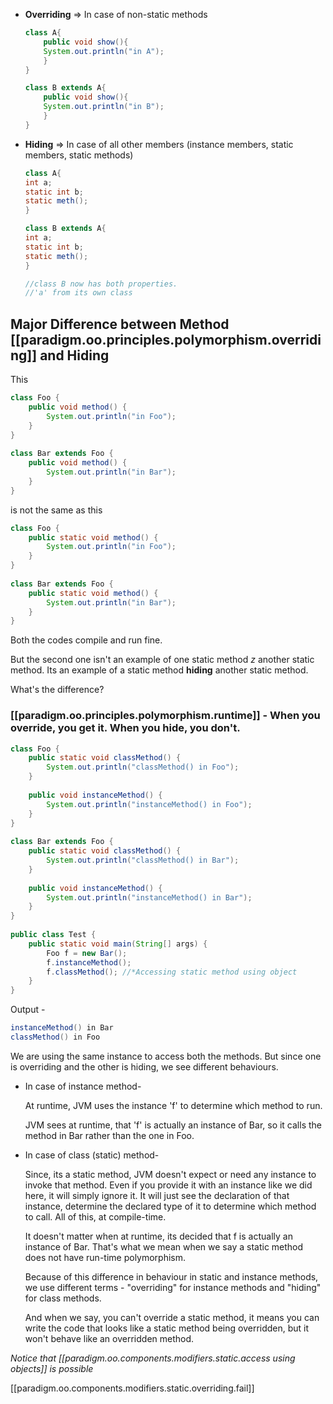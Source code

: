 

- **Overriding** => In case of non-static methods

    ```java
    class A{
        public void show(){
        System.out.println("in A");
        }
    }

    class B extends A{
        public void show(){
        System.out.println("in B");
        }
    }
    ```

- **Hiding** => In case of all other members (instance members, static members, static methods)

    ```java
    class A{
    int a;
    static int b;
    static meth();
    }

    class B extends A{
    int a;
    static int b;
    static meth();
    }

    //class B now has both properties.
    //'a' from its own class
    ```

## Major Difference between Method [[paradigm.oo.principles.polymorphism.overriding]] and Hiding

This

```java
class Foo {
    public void method() {
        System.out.println("in Foo");
    }
}
 
class Bar extends Foo {
    public void method() {
        System.out.println("in Bar");
    }
}
```

is not the same as this

```java
class Foo {
    public static void method() {
        System.out.println("in Foo");
    }
}
 
class Bar extends Foo {
    public static void method() {
        System.out.println("in Bar");
    }
}
```

Both the codes compile and run fine.

But the second one isn't an example of one static method *z* another static method. Its an example of a static method **hiding** another static method.

What's the difference?

### [[paradigm.oo.principles.polymorphism.runtime]] - When you override, you get it. When you hide, you don't.

```java
class Foo {
    public static void classMethod() {
        System.out.println("classMethod() in Foo");
    }
 
    public void instanceMethod() {
        System.out.println("instanceMethod() in Foo");
    }
}
 
class Bar extends Foo {
    public static void classMethod() {
        System.out.println("classMethod() in Bar");
    }
 
    public void instanceMethod() {
        System.out.println("instanceMethod() in Bar");
    }
}
  
public class Test {
    public static void main(String[] args) {
        Foo f = new Bar();
        f.instanceMethod();
        f.classMethod(); //*Accessing static method using object
    }
}
```

Output -

```java
instanceMethod() in Bar
classMethod() in Foo
```

We are using the same instance to access both the methods. But since one is overriding and the other is hiding, we see different behaviours.

- In case of instance method-

    At runtime, JVM uses the instance 'f' to determine which method to run.

    JVM sees at runtime, that 'f' is actually an instance of Bar, so it calls the method in Bar rather than the one in Foo.

- In case of class (static) method-

    Since, its a static method, JVM doesn't expect or need any instance to invoke that method. Even if you provide it with an instance like we did here, it will simply ignore it. It will just see the declaration of that instance, determine the declared type of it to determine which method to call. All of this, at compile-time.

    It doesn't matter when at runtime, its decided that f is actually an instance of Bar. That's what we mean when we say a static method does not have run-time polymorphism.

    Because of this difference in behaviour in static and instance methods, we use different terms - "overriding" for instance methods and "hiding" for class methods.

    And when we say, you can't override a static method, it means you can write the code that looks like a static method being overridden, but it won't behave like an overridden method.

*Notice that [[paradigm.oo.components.modifiers.static.access using objects]] is possible*

[[paradigm.oo.components.modifiers.static.overriding.fail]]


[//begin]: # "Autogenerated link references for markdown compatibility"
[Method Overriding]: <Method Overriding> "Method Overriding"
[Runtime Polymorphism -- When you override - you get it -- when you hide - you don't]: <Runtime Polymorphism -- When you override - you get it -- when you hide - you don't> "Runtime Polymorphism or Dynamic Method Dispatch -- When you override - you get it -- when you hide - you don't"
[//end]: # "Autogenerated link references"